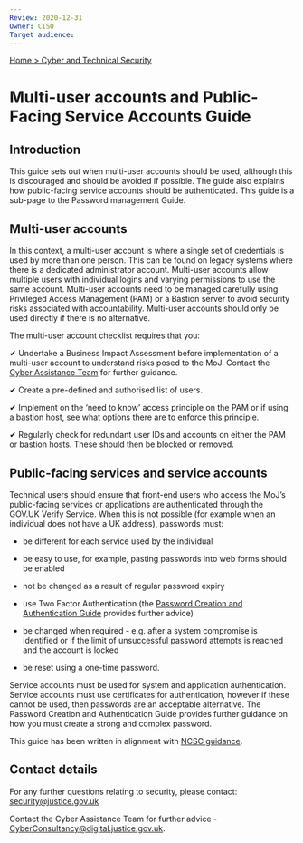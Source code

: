 ```yaml
---
Review: 2020-12-31
Owner: CISO
Target audience:
---
```


[Home > Cyber and Technical Security](home-security-policies-guides.md)

# Multi-user accounts and Public-Facing Service Accounts Guide

## Introduction

This guide sets out when multi-user accounts should be used, although this is discouraged and should be avoided if possible. The guide also explains how public-facing service accounts should be authenticated. This guide is a sub-page to the Password management Guide.

## Multi-user accounts

In this context, a multi-user account is where a single set of credentials is used by more than one person. This can be found on legacy systems where there is a dedicated administrator account. Multi-user accounts allow multiple users with individual logins and varying permissions to use the same account. Multi-user accounts need to be managed carefully using Privileged Access Management (PAM) or a Bastion server to avoid security risks associated with accountability. Multi-user accounts should only be used directly if there is no alternative.

The multi-user account checklist requires that you:

 ✔ Undertake a Business Impact Assessment before implementation of a multi-user account to understand risks posed to the MoJ. Contact the [Cyber Assistance Team](mailto:CyberConsultancy@digital.justice.gov.uk) for further guidance.

 ✔ Create a pre-defined and authorised list of users.

 ✔ Implement on the ‘need to know’ access principle on the PAM or if using a bastion host, see what options there are to enforce this principle.

 ✔ Regularly check for redundant user IDs and accounts on either the PAM or bastion hosts. These should then be blocked or removed.


## Public-facing services and service accounts

Technical users should ensure that front-end users who access the MoJ’s public-facing services or applications are authenticated through the GOV.UK Verify Service. When this is not possible (for example when an individual does not have a UK address), passwords must:

 - be different for each service used by the individual

 - be easy to use, for example, pasting passwords into web forms should be enabled

 - not be changed as a result of regular password expiry

 - use Two Factor Authentication (the [Password Creation and Authentication Guide](password-creation-and-authentication-guide.md) provides further advice)

 - be changed when required - e.g. after a system compromise is identified or if the limit of unsuccessful password attempts is reached and the account is locked

 - be reset using a one-time password.

Service accounts must be used for system and application authentication. Service accounts must use certificates for authentication, however if these cannot be used, then passwords are an acceptable alternative. The Password Creation and Authentication Guide provides further guidance on how you must create a strong and complex password.

This guide has been written in alignment with [NCSC guidance](https://www.ncsc.gov.uk/collection/passwords/updating-your-approach).

## Contact details

For any further questions relating to security, please contact: [security@justice.gov.uk](mailto:security@justice.gov.uk)

Contact the Cyber Assistance Team for further advice - [CyberConsultancy@digital.justice.gov.uk](CyberConsultancy@digital.justice.gov.uk).
